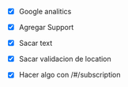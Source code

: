 + [X] Google analitics
+ [X] Agregar Support
+ [X] Sacar text
+ [X] Sacar validacion de location
+ [X] Hacer algo con /#/subscription

